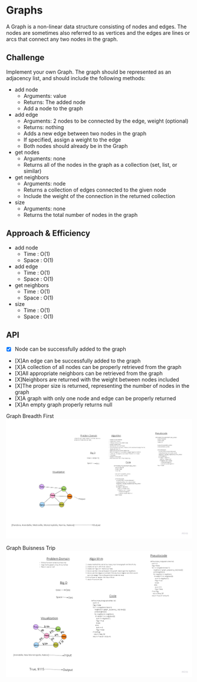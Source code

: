# Graphs

A Graph is a non-linear data structure consisting of nodes and edges. The nodes are sometimes also referred to as vertices and the edges are lines or arcs that connect any two nodes in the graph.

## Challenge

Implement your own Graph. The graph should be represented as an adjacency list, and should include the following methods:

* add node
  * Arguments: value
  * Returns: The added node
  * Add a node to the graph
* add edge
  * Arguments: 2 nodes to be connected by the edge, weight (optional)
  * Returns: nothing
  * Adds a new edge between two nodes in the graph
  * If specified, assign a weight to the edge
  * Both nodes should already be in the Graph
* get nodes
  * Arguments: none
  * Returns all of the nodes in the graph as a collection (set, list, or similar)
* get neighbors
  * Arguments: node
  * Returns a collection of edges connected to the given node
  * Include the weight of the connection in the returned collection
* size
  * Arguments: none
  * Returns the total number of nodes in the graph

## Approach & Efficiency

* add node
  * Time : O(1)
  * Space : O(1)
* add edge
  * Time : O(1)
  * Space : O(1)
* get neighbors
  * Time : O(1)
  * Space : O(1)
* size
  * Time : O(1)
  * Space : O(1)

## API

- [X] Node can be successfully added to the graph
- [X]An edge can be successfully added to the graph
- [X]A collection of all nodes can be properly retrieved from the graph
- [X]All appropriate neighbors can be retrieved from the graph
- [X]Neighbors are returned with the weight between nodes included
- [X]The proper size is returned, representing the number of nodes in the graph
- [X]A graph with only one node and edge can be properly returned
- [X]An empty graph properly returns null

Graph Breadth First
![whiteboard](Untitled.jpg)

Graph Buisness Trip
![whiteboard](Untitled2.jpg)
